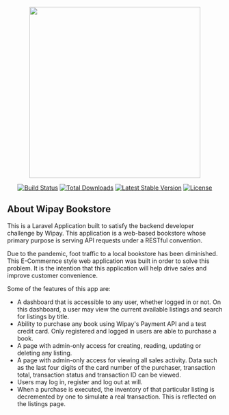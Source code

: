 <p align="center"><a href="https://laravel.com" target="_blank"><img src="https://raw.githubusercontent.com/laravel/art/master/logo-lockup/5%20SVG/2%20CMYK/1%20Full%20Color/laravel-logolockup-cmyk-red.svg" width="400"></a></p>

<p align="center">
<a href="https://travis-ci.org/laravel/framework"><img src="https://travis-ci.org/laravel/framework.svg" alt="Build Status"></a>
<a href="https://packagist.org/packages/laravel/framework"><img src="https://img.shields.io/packagist/dt/laravel/framework" alt="Total Downloads"></a>
<a href="https://packagist.org/packages/laravel/framework"><img src="https://img.shields.io/packagist/v/laravel/framework" alt="Latest Stable Version"></a>
<a href="https://packagist.org/packages/laravel/framework"><img src="https://img.shields.io/packagist/l/laravel/framework" alt="License"></a>
</p>

## About Wipay Bookstore

This is a Laravel Application built to satisfy the backend developer challenge by Wipay. This application is a web-based bookstore whose primary purpose is serving API requests under a RESTful convention. 

Due to the pandemic, foot traffic to a local bookstore has been diminished. This E-Commernce style web application was built in order to solve this problem. It is the intention that this application will help drive sales and improve customer convenience.

Some of the features of this app are:

- A dashboard that is accessible to any user, whether logged in or not. On this dashboard, a user may view the current available listings and search for listings by title.
- Ability to purchase any book using Wipay's Payment API and a test credit card. Only registered and logged in users are able to purchase a book.
- A page with admin-only access for creating, reading, updating or deleting any listing.
- A page with admin-only access for viewing all sales activity. Data such as the last four digits of the card number of the purchaser, transaction total, transaction status and transaction ID can be viewed.
- Users may log in, register and log out at will.
- When a purchase is executed, the inventory of that particular listing is decremented by one to simulate a real transaction. This is reflected on the listings page.


